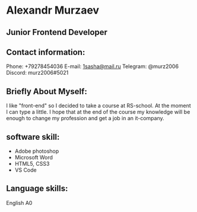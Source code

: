 # Alexandr Murzaev
## Junior Frontend Developer
## Contact information:
Phone: +79278454036
E-mail: 1sasha@mail.ru
Telegram: @murz2006
Discord: murz2006#5021

## Briefly About Myself:
I like "front-end" so I decided to take a course at RS-school.
At the moment I can type a little. I hope that at the end of the course my knowledge will be enough to change my profession and get a job in an it-company.

## software skill:
* Adobe photoshop
* Microsoft Word
* HTML5, CSS3
* VS Code

## Language skills:
English A0